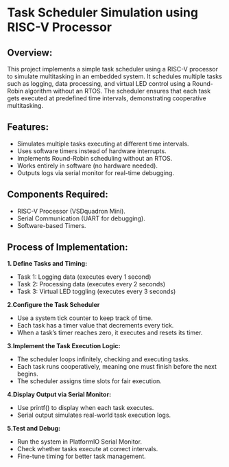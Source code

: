 #  Task Scheduler Simulation using RISC-V Processor

## Overview:
This project implements a simple task scheduler using a RISC-V processor to simulate multitasking in an embedded system. It schedules multiple tasks such as logging, data processing, and virtual LED control using a Round-Robin algorithm without an RTOS. The scheduler ensures that each task gets executed at predefined time intervals, demonstrating cooperative multitasking.

## Features:
* Simulates multiple tasks executing at different time intervals.
* Uses software timers instead of hardware interrupts.
* Implements Round-Robin scheduling without an RTOS.
* Works entirely in software (no hardware needed).
* Outputs logs via serial monitor for real-time debugging.

## Components Required:
* RISC-V Processor (VSDquadron Mini).
* Serial Communication (UART for debugging).
* Software-based Timers.

## Process of Implementation:

**1. Define Tasks and Timing:**
* Task 1: Logging data (executes every 1 second)
* Task 2: Processing data (executes every 2 seconds)
* Task 3: Virtual LED toggling (executes every 3 seconds)

**2.Configure the Task Scheduler**
* Use a system tick counter to keep track of time.
* Each task has a timer value that decrements every tick.
* When a task’s timer reaches zero, it executes and resets its timer.

**3.Implement the Task Execution Logic:**
* The scheduler loops infinitely, checking and executing tasks.
* Each task runs cooperatively, meaning one must finish before the next begins.
* The scheduler assigns time slots for fair execution.

**4.Display Output via Serial Monitor:**
* Use printf() to display when each task executes.
* Serial output simulates real-world task execution logs.

**5.Test and Debug:**
* Run the system in PlatformIO Serial Monitor.
* Check whether tasks execute at correct intervals.
* Fine-tune timing for better task management.
